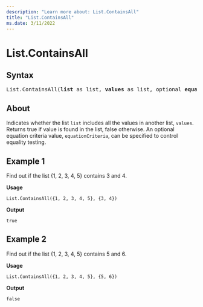 ```yaml
---
description: "Learn more about: List.ContainsAll"
title: "List.ContainsAll"
ms.date: 3/11/2022
---
```

# List.ContainsAll

## Syntax

<pre>
List.ContainsAll(<b>list</b> as list, <b>values</b> as list, optional <b>equationCriteria</b> as any) as logical
</pre>
  
## About

Indicates whether the list `list` includes all the values in another list, `values`. Returns true if value is found in the list, false otherwise. An optional equation criteria value, `equationCriteria`, can be specified to control equality testing.

## Example 1

Find out if the list {1, 2, 3, 4, 5} contains 3 and 4.

**Usage**

```powerquery-m
List.ContainsAll({1, 2, 3, 4, 5}, {3, 4})
```

**Output**

`true`

## Example 2

Find out if the list {1, 2, 3, 4, 5} contains 5 and 6.

**Usage**

```powerquery-m
List.ContainsAll({1, 2, 3, 4, 5}, {5, 6})
```

**Output**

`false`
